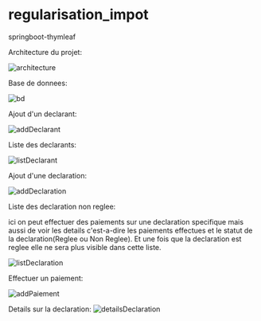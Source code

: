 # regularisation_impot
springboot-thymleaf

Architecture du projet:

![architecture](https://github.com/thiambabel19/regularisation_impot/assets/95770196/83170a4a-9647-419f-9d12-45fec78d3fd9)


Base de donnees:

![bd](https://github.com/thiambabel19/regularisation_impot/assets/95770196/7487e1bd-4692-4dc5-a4f0-a22d3222f597)


Ajout d'un declarant:

![addDeclarant](https://github.com/thiambabel19/regularisation_impot/assets/95770196/ee83ac82-552c-4c70-884e-a958df9053e3)


Liste des declarants:


![listDeclarant](https://github.com/thiambabel19/regularisation_impot/assets/95770196/a28279a1-85f7-483e-9a4a-04b84bdee080)


Ajout d'une declaration:


![addDeclaration](https://github.com/thiambabel19/regularisation_impot/assets/95770196/686b5e89-def3-49fb-86a6-f1ecf21debac)


Liste des declaration non reglee:

ici on peut effectuer des paiements sur une declaration specifique mais aussi de voir les details c'est-a-dire les paiements effectues et le statut de la declaration(Reglee ou Non Reglee).
Et une fois que la declaration est reglee elle ne sera plus visible dans cette liste.


![listDeclaration](https://github.com/thiambabel19/regularisation_impot/assets/95770196/dcd8c7d3-2ef2-4159-96f4-9963c0d87a20)


Effectuer un paiement:


![addPaiement](https://github.com/thiambabel19/regularisation_impot/assets/95770196/375633f8-c9d9-405f-a6eb-dee055bd6312)


Details sur la declaration:
![detailsDeclaration](https://github.com/thiambabel19/regularisation_impot/assets/95770196/47354f15-712b-4ab5-a4b9-8d59e8e8e35d)


